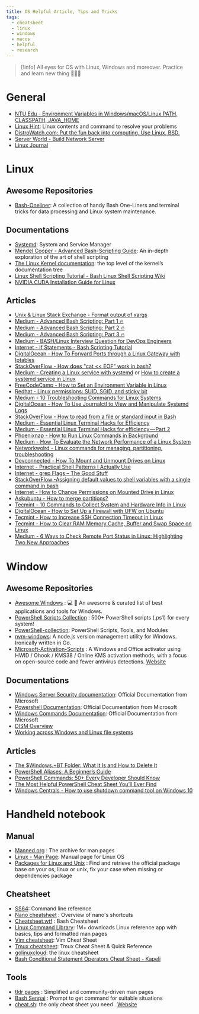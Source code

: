 ```yaml
---
title: OS Helpful Article, Tips and Tricks
tags:
  - cheatsheet
  - linux
  - windows
  - macos
  - helpful
  - research
---
```

>[!info]
>All eyes for OS with Linux, Windows and moreover. Practice and learn new thing 🤭🤭🤭

# General

- [NTU Edu - Environment Variables in Windows/macOS/Linux PATH, CLASSPATH, JAVA_HOME](https://www3.ntu.edu.sg/home/ehchua/programming/howto/Environment_Variables.html)
- [Linux Hint](https://linuxhint.com/): Linux contents and command to resolve your problems
- [DistroWatch.com: Put the fun back into computing. Use Linux, BSD.](https://distrowatch.com/)
- [Server World - Build Network Server](https://www.server-world.info/en/)
- [Linux Journal](https://www.linuxjournal.com/)
# Linux

## Awesome Repositories

- [Bash-Oneliner](https://onceupon.github.io/Bash-Oneliner/): A collection of handy Bash One-Liners and terminal tricks for data processing and Linux system maintenance.
## Documentations

- [Systemd](https://systemd.io/): System and Service Manager
- [Mendel Cooper - Advanced Bash-Scripting Guide](https://tldp.org/LDP/abs/html/index.html): An in-depth exploration of the art of shell scripting
- [The Linux Kernel documentation](https://docs.kernel.org/): the top level of the kernel’s documentation tree
- [Linux Shell Scripting Tutorial - Bash Linux Shell Scripting Wiki](https://bash.cyberciti.biz/guide/Main_Page)
- [NVIDIA CUDA Installation Guide for Linux](https://docs.nvidia.com/cuda/cuda-installation-guide-linux/#system-requirements)
## Articles

- [Unix & Linux Stack Exchange - Format output of xargs](https://unix.stackexchange.com/questions/89130/format-output-of-xargs) 
- [Medium - Advanced Bash Scripting: Part 1 🔥](https://medium.com/@bin3xish477/advanced-bash-scripting-tricks-part-1-aabe92402003)
- [Medium - Advanced Bash Scripting: Part 2 🔥](https://medium.com/@bin3xish477/advanced-bash-scripting-part-2-7b9b488adf4f)
- [Medium - Advanced Bash Scripting: Part 3 🔥](https://medium.com/@bin3xish477/advanced-bash-scripting-part-3-4acbe32b1f15)
- [Medium - BASH/Linux Interview Question for DevOps Engineers](https://medium.com/@okpreetam/bash-linux-interview-question-for-devops-engineers-7e22928a1486)
- [Internet - If Statements - Bash Scripting Tutorial](https://ryanstutorials.net/bash-scripting-tutorial/bash-if-statements.php)
- [DigitalOcean - How To Forward Ports through a Linux Gateway with Iptables](https://www.digitalocean.com/community/tutorials/how-to-forward-ports-through-a-linux-gateway-with-iptables)
- [StackOverFlow - How does "cat << EOF" work in bash?](https://stackoverflow.com/questions/2500436/how-does-cat-eof-work-in-bash)
- [Medium - Creating a Linux service with systemd](https://medium.com/@benmorel/creating-a-linux-service-with-systemd-611b5c8b91d6) or [How to create a systemd service in Linux](https://linuxhandbook.com/create-systemd-services/)
- [FreeCodeCamp - How to Set an Environment Variable in Linux](https://www.freecodecamp.org/news/how-to-set-an-environment-variable-in-linux/)
- [Redhat - Linux permissions: SUID, SGID, and sticky bit](https://www.redhat.com/sysadmin/suid-sgid-sticky-bit)
- [Medium - 10 Troubleshooting Commands for Linux Systems](https://medium.com/@cstoppgmr/10-troubleshooting-commands-for-linux-systems-4fa8c3a1a466)
- [DigitalOcean - How To Use Journalctl to View and Manipulate Systemd Logs](https://www.digitalocean.com/community/tutorials/how-to-use-journalctl-to-view-and-manipulate-systemd-logs)
- [StackOverFlow - How to read from a file or standard input in Bash](https://stackoverflow.com/questions/6980090/how-to-read-from-a-file-or-standard-input-in-bash)
- [Medium - Essential Linux Terminal Hacks for Efficiency](https://medium.com/faun/essential-linux-terminal-hacks-for-efficiency-1ea5f5bac437)
- [Medium - Essential Linux Terminal Hacks for efficiency — Part 2](https://medium.com/@sagarkpanda/essential-linux-terminal-hacks-for-efficiency-part-2-84c1036d8258)
- [Phoenixnap - How to Run Linux Commands in Background](https://phoenixnap.com/kb/linux-run-command-background)
- [Medium - How To Evaluate the Network Performance of a Linux System](https://medium.com/devops-dev/how-to-evaluate-the-network-performance-of-a-linux-system-69db89cae0ed)
- [Networkwolrd - Linux commands for managing, partitioning, troubleshooting](https://www.networkworld.com/article/964235/linux-commands-for-managing-partitioning-troubleshooting.html)
- [Devconnected - How To Mount and Unmount Drives on Linux](https://devconnected.com/how-to-mount-and-unmount-drives-on-linux/)
- [Internet - Practical Shell Patterns I Actually Use](https://zwischenzugs.com/2022/01/04/practical-shell-patterns-i-actually-use/)
- [Internet - grep Flags – The Good Stuff](https://zwischenzugs.com/2022/02/02/grep-flags-the-good-stuff/)
- [StackOverFlow -Assigning default values to shell variables with a single command in bash](https://stackoverflow.com/questions/2013547/assigning-default-values-to-shell-variables-with-a-single-command-in-bash)
- [Internet - How to Change Permissions on Mounted Drive in Linux](https://linuxsimply.com/linux-change-permissions-on-mounted-drive/)
- [Askubuntu - How to merge partitions?](https://askubuntu.com/questions/66000/how-to-merge-partitions)
- [Tecmint - 10 Commands to Collect System and Hardware Info in Linux](https://www.tecmint.com/commands-to-collect-system-and-hardware-information-in-linux/)
- [DigitalOcean - How to Set Up a Firewall with UFW on Ubuntu](https://www.digitalocean.com/community/tutorials/how-to-set-up-a-firewall-with-ufw-on-ubuntu)
- [Tecmint - How to Increase SSH Connection Timeout in Linux](https://www.tecmint.com/increase-ssh-connection-timeout/)
- [Tecmint - How to Clear RAM Memory Cache, Buffer and Swap Space on Linux](https://www.tecmint.com/clear-ram-memory-cache-buffer-and-swap-space-on-linux/)
- [Medium - 6 Ways to Check Remote Port Status in Linux: Highlighting Two New Approaches](https://programming.earthonline.us/6-effective-methods-to-check-remote-port-status-in-linux-which-one-do-you-use-most-83ce6f903d75)
# Window

## Awesome Repositories

- [Awesome Windows](https://github.com/Awesome-Windows/Awesome) : 💻 🎉 An awesome & curated list of best applications and tools for Windows.
- [PowerShell Scripts Collection](https://github.com/fleschutz/PowerShell) : 500+ PowerShell scripts (.ps1) for every system!
- [PowerShell-collection](https://github.com/jhochwald/PowerShell-collection): PowerShell Scripts, Tools, and Modules
- [nvm-windows](https://github.com/coreybutler/nvm-windows): A node.js version management utility for Windows. Ironically written in Go.
- [Microsoft-Activation-Scripts](https://github.com/massgravel/Microsoft-Activation-Scripts) : A Windows and Office activator using HWID / Ohook / KMS38 / Online KMS activation methods, with a focus on open-source code and fewer antivirus detections. [Website](https://massgrave.dev/)

## Documentations

- [Windows Server Security documentation](https://learn.microsoft.com/en-us/windows-server/security/security-and-assurance): Official Documentation from Microsoft
- [Powershell Documentation](https://learn.microsoft.com/en-us/powershell/scripting/how-to-use-docs?view=powershell-7.4): Official Documentation from Microsoft
- [Windows Commands Documentation](https://learn.microsoft.com/en-us/windows-server/administration/windows-commands/windows-commands): Official Documentation from Microsoft
- [DISM Overview](https://learn.microsoft.com/en-us/windows-hardware/manufacture/desktop/what-is-dism?view=windows-11)
- [Working across Windows and Linux file systems](https://learn.microsoft.com/en-us/windows/wsl/filesystems)
## Articles

- [The $Windows.~BT Folder: What It Is and How to Delete It](https://www.lifewire.com/what-is-windows-bt-folder-how-to-delete-it-4775736)
- [PowerShell Aliases: A Beginner’s Guide](https://www.sharepointdiary.com/2021/08/powershell-alias-beginners-guide.html)
- [PowerShell Commands: 50+ Every Developer Should Know](https://stackify.com/powershell-commands-every-developer-should-know/)
- [The Most Helpful PowerShell Cheat Sheet You’ll Ever Find](https://www.stationx.net/powershell-cheat-sheet/)
- [Windows Centrals - How to use shutdown command tool on Windows 10](https://www.windowscentral.com/how-use-shutdown-command-tool-windows-10#section-how-to-restart-computer-with-shutdown-command)

# Handheld notebook

## Manual

- [Manned.org](https://manned.org/) : The archive for man pages
- [Linux - Man Page](https://linux.die.net/man/): Manual page for Linux OS
- [Packages for Linux and Unix](https://pkgs.org/) : Find and retrieve the official package base on your os, linux or unix, fix your case when missing or dependencies package

## Cheatsheet

- [SS64](https://ss64.com/): Command line reference
- [Nano cheatsheet](https://www.nano-editor.org/dist/latest/cheatsheet.html) : Overview of nano's shortcuts
- [Cheatsheet.wtf](https://www.cheatsheet.wtf/) : Bash Cheatsheet
- [Linux Command Library](https://linuxcommandlibrary.com/): 1M+ downloads Linux reference app with basics, tips and formatted man pages
- [Vim cheatsheet](https://devhints.io/vim): Vim Cheat Sheet
- [Tmux cheatsheet](https://tmuxcheatsheet.com/): Tmux Cheat Sheet & Quick Reference
- [golinuxcloud](https://www.golinuxcloud.com/linux-commands-cheat-sheet/): the linux cheatsheet
- [Bash Conditional Statement Operators Cheat Sheet - Kapeli](https://kapeli.com/cheat_sheets/Bash_Test_Operators.docset/Contents/Resources/Documents/index)
## Tools

- [tldr pages](https://tldr.inbrowser.app/) : Simplified and community-driven man pages
- [Bash Senpai](https://bashsenpai.com/resources/cheatsheets) : Prompt to get command for suitable situations
- [cheat.sh](https://github.com/chubin/cheat.sh): the only cheat sheet you need . [Website](https://cheat.sh)